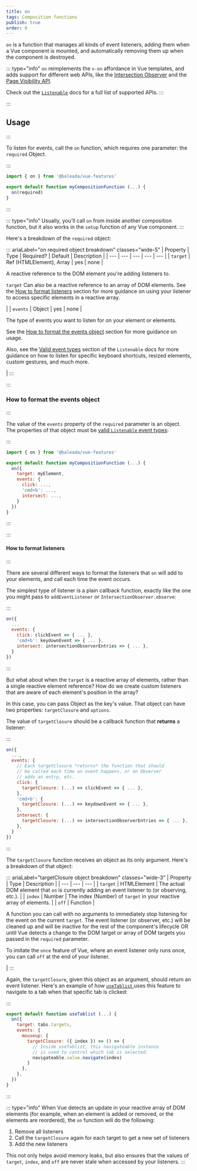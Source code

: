 ```yaml
---
title: on
tags: Composition functions
publish: true
order: 0
---
```


`on` is a function that manages all kinds of event listeners, adding them when a Vue component is mounted, and automatically removing them up when the component is destroyed.

::: type="info"
`on` reimplements the `v-on` affordance in Vue templates, and adds support for different web APIs, like the [Intersection Observer](https://developer.mozilla.org/en-US/docs/Web/API/intersectionObserver) and the [Page Visibility API](https://developer.mozilla.org/en-US/docs/Web/API/Page_Visibility_API?redirectlocale=en-US&redirectslug=DOM%2FUsing_the_Page_Visibility_API).

Check out the [`Listenable`](/docs/logic/classes/Listenable) docs for a full list of supported APIs.
:::


:::
## Usage
:::

To listen for events, call the `on` function, which requires one parameter: the `required` Object.

:::
```js
import { on } from '@baleada/vue-features'

export default function myCompositionFunction (...) {
  on(required)
}
```
:::

::: type="info"
Usually, you'll call `on` from inside another composition function, but it also works in the `setup` function of any Vue component.
:::

Here's a breakdown of the `required` object:

::: ariaLabel="on required object breakdown" classes="wide-5"
| Property | Type | Required? | Default | Description |
| --- | --- | --- | --- | --- |
| `target` | Ref (HTMLElement), Array | yes | none | <p>A reactive reference to the DOM element you're adding listeners to.</p><p>`target` Can also be a reactive reference to an array of DOM elements. See the [How to format listeners](#how-to-format-listeners) section for more guidance on using your listener to access specific elements in a reactive array.</p> |
| `events` | Object | yes | none | <p>The type of events you want to listen for on your element or elements.</p><p>See the [How to format the events object](#how-to-format-the-events-object) section for more guidance on usage.</p><p>Also, see the [Valid event types](/docs/logic/classes/Listenable#Valid-event-types) section of the `Listenable` docs for more guidance on how to listen for specific keyboard shortcuts, resized elements, custom gestures, and much more.</p> |
:::


:::
### How to format the events object
:::

The value of the `events` property of the `required` parameter is an object. The properties of that object must be [valid `Listenable` event types](/docs/logic/classes/Listenable#Valid-event-types):

:::
```js
import { on } from '@baleada/vue-features'

export default function myCompositionFunction (...) {
  on({
    target: myElement,
    events: {
      click: ...,
      'cmd+b': ...,
      intersect: ...,
    }
  })
}
```
:::


:::
#### How to format listeners
:::

There are several different ways to format the listeners that `on` will add to your elements, and call each time the event occurs.

The simplest type of listener is a plain callback function, exactly like the one you might pass to `addEventListener` or `IntersectionObserver.observe`:

:::
```js
on({
  ...
  events: {
    click: clickEvent => { ... },
    'cmd+b': keydownEvent => { ... },
    intersect: intersectionObserverEntries => { ... },
  }
})
```
:::

But what about when the `target` is a reactive array of elements, rather than a single reactive element reference? How do we create custom listeners that are aware of each element's position in the array?

In this case, you can pass Object as the key's value. That object can have two properties: `targetClosure` and `options`.

The value of `targetClosure` should be a callback function that **returns** a listener:

:::
```js
on({
  ...,
  events: {
    // Each targetClosure *returns* the function that should
    // be called each time an event happens, or an Observer
    // adds an entry, etc.
    click: {
      targetClosure: (...) => clickEvent => { ... },
    },
    'cmd+b': {
      targetClosure: (...) => keydownEvent => { ... },
    },
    intersect: {
      targetClosure: (...) => intersectionObserverEntries => { ... },
    },
  }
})
```
:::

The `targetClosure` function receives an object as its only argument. Here's a breakdown of that object:

::: ariaLabel="targetClosure object breakdown" classes="wide-3"
| Property | Type | Description |
| --- | --- | --- |
| `target` | HTMLElement | The actual DOM element that `on` is currently adding an event listener to (or observing, etc.). |
| `index` | Number | The index (Number) of `target` in your reactive array of elements. |
| `off` | Function | <p>A function you can call with no arguments to immediately stop listening for the event on the current `target`. The event listener (or observer, etc.) will be cleaned up and will be inactive for the rest of the component's lifecycle OR until Vue detects a change to the DOM target or array of DOM targets you passed in the `required` parameter.</p><p>To imitate the `once` feature of Vue, where an event listener only runs once, you can call `off` at the end of your listener.</p> |
:::

Again, the `targetClosure`, given this object as an argument, should return an event listener. Here's an example of how [`useTablist` ](/docs/features/functions/useTablist) uses this feature to navigate to a tab when that specific tab is clicked:

:::
```js
export default function useTablist (...) {
  on({
    target: tabs.targets,
    events: {
      mouseup: {
        targetClosure: ({ index }) => () => {
          // Inside useTablist, this navigateable instance
          // is used to control which tab is selected.
          navigateable.value.navigate(index)
        }
      },
    },
  })
}
```
:::

::: type="info"
When Vue detects an update in your reactive array of DOM elements (for example, when an element is added or removed, or the elements are reordered), the `on` function will do the following: 
1. Remove all listeners
2. Call the `targetClosure` again for each target to get a new set of listeners
3. Add the new listeners

This not only helps avoid memory leaks, but also ensures that the values of `target`, `index`, and `off` are never stale when accessed by your listeners.
:::



